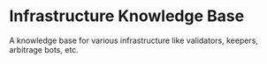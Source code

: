 # Infrastructure Knowledge Base 

A knowledge base for various infrastructure like validators, keepers, arbitrage bots, etc.
